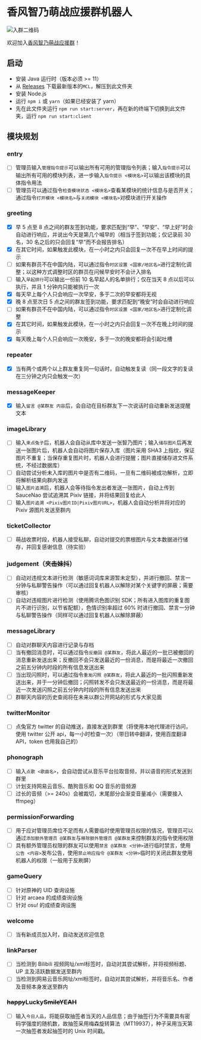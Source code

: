 # 香风智乃萌战应援群机器人

![入群二维码](https://i.niupic.com/images/2021/04/24/9gJS.png)

欢迎加入[香风智乃萌战应援群](https://jq.qq.com/?_wv=1027&k=JF73yG0b)！

## 启动

- 安装 Java 运行时（版本必须 >= 11）
- 从 [Releases](https://github.com/iTXTech/mirai-console-loader/releases) 下载最新版本的`MCL`，解压到此文件夹
- 安装 Node.js
- 运行 ```npm i``` 或 ```yarn```（如果已经安装了 yarn）
- 先在此文件夹运行 ```npm run start:server```，再在新的终端下切换到此文件夹，运行 ```npm run start:client```

## 模块规划

### entry
- [ ] 管理员输入```管理指令提示```可以输出所有可用的管理指令列表；输入```指令提示```可以输出所有可用的模块列表，进一步输入```指令提示 <模块名>```可以输出该模块的具体指令用法
- [ ] 管理员可以通过指令```检查模块状态 <模块名>```查看某模块的统计信息与是否开关；通过指令```打开模块 <模块名>```与```关闭模块 <模块名>```对模块进行开关操作

### greeting
- [x] 早 5 点至 8 点之间的群友签到功能，要求匹配到“早”、“早安”、“早上好”时会自动进行响应，并说出今天是第几个喊早的（相当于签到功能；仅记录前 30 名，30 名之后的只会回复“早”而不会报告排名）
- [x] 在其它时间，如果触发此模块，在一小时之内只会回复一次不在早上时间的提示
- [ ] 如果有群员不在中国内陆，可以通过指令```时区设置 <国家/地区名>```进行定制化调整；以这种方式调整时区的群员在问候早安时不会计入排名
- [ ] 输入```早起排行```可以输出一份前 10 名早起人的名单排行；仅在当天 8 点以后可以执行，并且 1 分钟内只能被执行一次
- [x] 每天早上每个人只会响应一次早安，多于二次的早安都将无视
- [x] 晚 8 点至次日 5 点之间的群友签到功能，要求匹配到“晚安”时会自动进行响应
- [ ] 如果有群员不在中国内陆，可以通过指令```时区设置 <国家/地区名>```进行定制化调整
- [x] 在其它时间，如果触发此模块，在一小时之内只会回复一次不在晚上时间的提示
- [x] 每天晚上每个人只会响应一次晚安，多于一次的晚安都将会引起吐槽

### repeater
- [x] 当有两个或两个以上群友重复同一句话时，自动触发复读（同一段文字的复读在三分钟之内只会触发一次）

### messageKeeper
- [x] 输入```留言 @某群友 内容```后，会自动在目标群友下一次说话时自动重新发送提醒文本

### imageLibrary
- [ ] 输入```来点兔子```后，机器人会自动从库中发送一张智乃图片；输入```储存图片```后再发送一张图片后，机器人会自动将图片保存入库（图片采用 SHA3 上指纹，保证图片不重复；当保存重复图片时，机器人会进行提醒；图片直接储存进文件系统，不经过数据库）
- [ ] 自动尝试分析未入库的图片中是否有二维码，一旦有二维码被成功解析，立即将解析结果向群内发送
- [ ] 输入```图片追溯```后，机器人会等待指令发出者发送一张图片，自动上传到 SauceNao 尝试追溯其 Pixiv 链接，并将结果回复给此人
- [ ] 输入```图片追溯 <Pixiv图片ID|Pixiv图片URL>```，机器人会自动分析并将对应的 Pixiv 源图片发送至群内

### ticketCollector
- [ ] 萌战收票时段，机器人接受私聊，自动对提交的票根图片与文本数据进行储存，并回复感谢信息（待实验）

### judgement（~~夹击妹抖~~）
- [ ] 自动对违规文本进行检测（敏感词词库来源暂未定型），并进行撤回、禁言一分钟与私聊警告操作（可以通过回复机器人以解除对某个关键字的屏蔽；需要审核）
- [ ] 自动对违规图片进行检测（使用腾讯色图识别 SDK；所有进入图库的重复图片不进行识别，以节省配额），色情识别率超过 60% 时进行撤回、禁言一分钟与私聊警告操作（同样可以通过回复机器人以解除屏蔽）

### messageLibrary
- [ ] 自动对群聊天内容进行记录与存档
- [ ] 当有撤回消息时，可以通过指令```反撤回 @某群友```，将此人最近的一批已被撤回的消息重新发送出来；反撤回不会只发送最近的一份消息，而是将最近一次撤回之前五分钟内时段的所有信息发送出来
- [ ] 当出现闪照时，可以通过指令```重发闪照 @某群友```，将此人最近的一批闪照重新发送出来，并于一分钟后撤回；闪照转发不会只发送最近的一份消息，而是将最近一次发送闪照之前五分钟内时段的所有信息发送出来
- [ ] 群聊天内容的历史查阅将在未来以群公开网站的形式与大家见面

### twitterMonitor
- [ ] 点兔官方 twitter 的自动推送，直接发送到群里（将使用本地代理进行访问，使用 twitter 公开 api，每一小时检查一次）（带日转中翻译，使用百度翻译 API，token 也用我自己的）

### phonograph
- [ ] 输入```点歌 <歌曲名>```，会自动尝试从音乐平台拉取音频，并以语音的形式发送到群里
- [ ] 计划支持网易云音乐、酷狗音乐和 QQ 音乐的音频源
- [ ] 过长的音频（>= 240s）会被裁切，末尾部分会渐变音量减小（需要接入 ffmpeg）

### permissionForwarding
- [ ] 用于应对管理员席位不足而有人需要临时使用管理员权限的情况，管理员可以通过```添加额外管理员 @某群友```与```移除额外管理员 @某群友```来控制群友的指令使用权限
- [ ] 具有额外管理员权限的群友可以使用```禁言 @某群友 <分钟>```进行临时禁言，使用```公告 <内容>```发布公告，使用```禁止响应指令 @某群友 <分钟>```临时的关闭此群友使用机器人的权限（一般用于反刷屏）

### gameQuery
- [ ] 针对原神的 UID 查询设施
- [ ] 针对 arcaea 的成绩查询设施
- [ ] 针对 osu! 的成绩查询设施

### welcome
- [ ] 当有新成员加入时，自动发送欢迎信息

### linkParser
- [ ] 当检测到 Bilibili 视频网址/xml标签时，自动对其尝试解析，并将视频标题、UP 主及活跃数据发送至群内
- [ ] 当检测到网易云音乐网址/xml标签时，自动对其尝试解析，并将音乐名、作者及音频本身发送至群内

### ~~happy~~Lucky~~SmileYEAH~~
- [ ] 输入```今日人品```，将能获取抽签者当天的人品信息；由于抽签行为不需要具有密码学强度的随机数，故抽签采用梅森旋转算法（MT19937），种子采用当天第一次抽签者发起抽签时的 Unix 时间戳。
